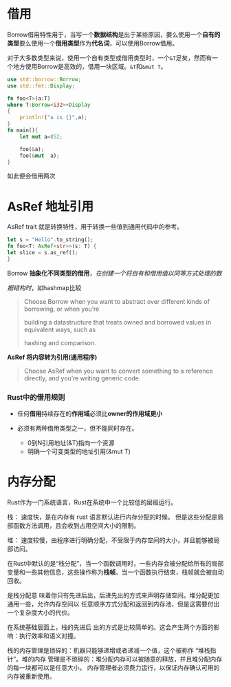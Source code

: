 # 借用

Borrow借用特性用于，当写一个**数据结构**是出于某些原因，要么使用一个**自有的类型**要么使用一个**借用类型**作为**代名词**，可以使用Borrow借用。

对于大多数类型来说，使用一个自有类型或借用类型时，一个`&T`足矣，然而有一个地方使用Borrow是高效的，借用一块区域。`&T`和`&mut T`。

```rust
use std::borrow::Borrow;
use std::fmt::Display;

fn foo<T>(a:T)
where T:Borrow<i32>+Display
{
    println!("a is {}",a);
}
fn main(){
    let mut a=852;

    foo(&a);
    foo(&mut  a);
}
```

如此便会借用两次

# AsRef 地址引用

AsRef trait 就是转换特性，用于转换一些值到通用代码中的参考。

```rust
let s = "Hello".to_string();
fn foo<T: AsRef<str>>(s: T) {
let slice = s.as_ref();
}
```

Borrow **抽象化不同类型的借用**，*在创建一个将自有和借用值以同等方式处理的数*

*据结构时*，如hashmap比较

> Choose Borrow when you want to abstract over different kinds of borrowing, or when you’re
>
> building a datastructure that treats owned and borrowed values in equivalent ways, such as
>
> hashing and comparison.

**AsRef 将内容转为引用(通用程序)**

> Choose AsRef when you want to convert something to a reference directly, and you’re writing  generic code.



### Rust中的借用规则

- 任何**借用**持续存在的**作用域**必须比**owner的作用域更小**

- 必须有两种借用类型之一，但不能同时存在。
  - 0到N引用地址(&T)指向一个资源
  - 明确一个可变类型的地址引用(&mut T)

  

# 内存分配

Rust作为一门系统语言，Rust在系统中一个比较低的层级运行。

栈： 速度快，是在内存有 rust 语言默认进行内存分配的时候。 但是这些分配是局部函数方法调用，且会收到占用空间大小的限制。

堆： 速度较慢，由程序进行明确分配，不受限于内存空间的大小，并且能够被局部访问。

在Rust中默认的是“栈分配”，当一个函数调用时，一些内存会被分配给所有的局部变量和一些其他信息，这些操作称为**栈帧**。当一个函数执行结束，栈帧就会被自动回收。

是栈分配意 味着你只有先进后出，后进先出的方式来声明存储空间。堆分配更加通用一些，允许内存空间以 任意顺序方式分配和返回到内存池，但是这需要付出一个复杂度大小的代价。

在系统基础层面上，栈的先进后 出的方式是比较简单的。这会产生两个方面的影响：执行效率和语义对撞。

栈的内存管理是琐碎的：机器只能够递增或者递减一个值，这个被称作 “堆栈指针”。堆的内存 管理是不琐碎的：堆分配内存可以被随意的释放，并且堆分配内存的每一块都可以是任意大小， 内存管理者必须费力运行，以保证内存确认可用的内存被重新使用。

